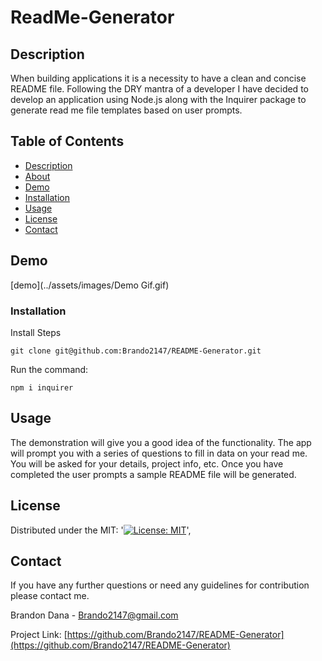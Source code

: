 
# ReadMe-Generator


## Description
When building applications it is a necessity to have a clean and concise README file. Following the DRY mantra of a developer I have decided to develop an application using Node.js along with the Inquirer package to generate read me file templates based on user prompts.


## Table of Contents
* [Description](#Description)
* [About](#About)
* [Demo](#Demo)
* [Installation](#Installation)
* [Usage](#Usage)
* [License](#License)
* [Contact](#Contact)



## Demo
[demo](../assets/images/Demo Gif.gif)



### Installation
Install Steps

```
git clone git@github.com:Brando2147/README-Generator.git

```
Run the command:
```
npm i inquirer
```    

  
## Usage
The demonstration will give you a good idea of the functionality. The app will prompt you with a series of questions to fill in data on your read me. 
You will be asked for your details, project info, etc. Once you have completed the user prompts a sample README file will be generated. 

 

## License
Distributed under the MIT: '[![License: MIT](https://img.shields.io/badge/License-MIT-yellow.svg)](https://opensource.org/licensesMIT)',



## Contact
If you have any further questions or need any guidelines for contribution please contact me.

Brandon Dana - Brando2147@gmail.com

Project Link: [https://github.com/Brando2147/README-Generator](https://github.com/Brando2147/README-Generator)
